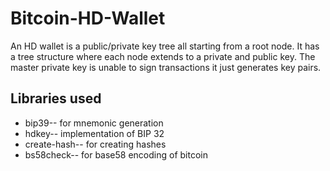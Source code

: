 # Bitcoin-HD-Wallet


An HD wallet is a public/private key tree all starting from a root node. 
It has a tree structure where each node extends to a private and public key.
The master private key is unable to sign transactions it just generates key pairs. 

## Libraries used
* bip39-- for mnemonic generation
* hdkey-- implementation of BIP 32 
* create-hash-- for creating hashes
* bs58check-- for base58 encoding of bitcoin


